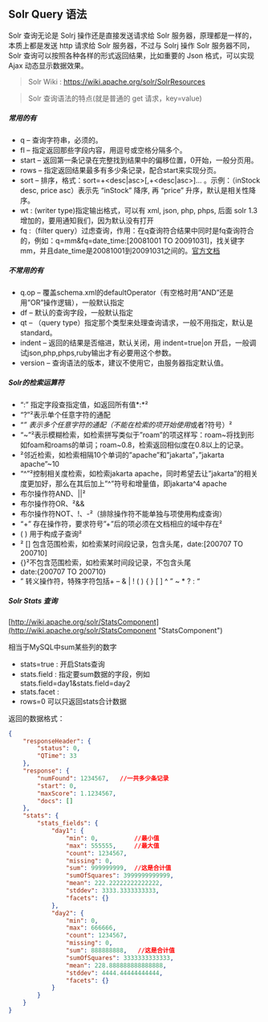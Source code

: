 Solr Query 语法
----------

Solr 查询无论是 Solrj 操作还是直接发送请求给 Solr 服务器，原理都是一样的，本质上都是发送 http 请求给 Solr 服务器，不过与 Solrj 操作 Solr 服务器不同，Solr 查询可以按照各种各样的形式返回结果，比如重要的 Json 格式，可以实现 Ajax 动态显示数据效果。

> Solr Wiki : https://wiki.apache.org/solr/SolrResources

> Solr 查询语法的特点(就是普通的 get 请求，key=value)

##### 常用的有

- q – 查询字符串，必须的。
- fl – 指定返回那些字段内容，用逗号或空格分隔多个。
- start – 返回第一条记录在完整找到结果中的偏移位置，0开始，一般分页用。
- rows – 指定返回结果最多有多少条记录，配合start来实现分页。
- sort – 排序，格式：sort=<field name>+<desc|asc>[,<field name>+<desc|asc>]… 。示例：（inStock desc, price asc）表示先 “inStock” 降序, 再 “price” 升序，默认是相关性降序。
- wt : (writer type)指定输出格式，可以有 xml, json, php, phps, 后面 solr 1.3增加的，要用通知我们，因为默认没有打开
- fq :（filter query）过虑查询，作用：在q查询符合结果中同时是fq查询符合的，例如：q=mm&fq=date_time:[20081001 TO 20091031]，找关键字mm，并且date_time是20081001到20091031之间的。[官方文档](http://wiki.apache.org/solr/CommonQueryParameters)


##### 不常用的有

- q.op – 覆盖schema.xml的defaultOperator（有空格时用”AND”还是用”OR”操作逻辑），一般默认指定
- df – 默认的查询字段，一般默认指定
- qt – （query type）指定那个类型来处理查询请求，一般不用指定，默认是standard。
- indent – 返回的结果是否缩进，默认关闭，用 indent=true|on 开启，一般调试json,php,phps,ruby输出才有必要用这个参数。
- version – 查询语法的版本，建议不使用它，由服务器指定默认值。

##### Solr的检索运算符

- “:” 指定字段查指定值，如返回所有值*:*²
- “?”²表示单个任意字符的通配
- “*” 表示多个任意字符的通配（不能在检索的项开始使用*或者?符号）²
- “~”²表示模糊检索，如检索拼写类似于”roam”的项这样写：roam~将找到形如foam和roams的单词；roam~0.8，检索返回相似度在0.8以上的记录。
- ²邻近检索，如检索相隔10个单词的”apache”和”jakarta”，”jakarta apache”~10
- “^”²控制相关度检索，如检索jakarta apache，同时希望去让”jakarta”的相关度更加好，那么在其后加上”^”符号和增量值，即jakarta^4 apache
- 布尔操作符AND、||²
- 布尔操作符OR、²&&
- 布尔操作符NOT、!、-²（排除操作符不能单独与项使用构成查询）
- “+” 存在操作符，要求符号”+”后的项必须在文档相应的域中存在²
- ( ) 用于构成子查询²
- ² [] 包含范围检索，如检索某时间段记录，包含头尾，date:[200707 TO 200710]
- {}²不包含范围检索，如检索某时间段记录，不包含头尾
- date:{200707 TO 200710}
- ” 转义操作符，特殊字符包括+ – & | ! ( ) { } [ ] ^ ” ~ * ? : “

##### Solr Stats 查询

[http://wiki.apache.org/solr/StatsComponent](http://wiki.apache.org/solr/StatsComponent "StatsComponent")

相当于MySQL中sum某些列的数字

- stats=true : 开启Stats查询
- stats.field : 指定要sum数据的字段，例如 stats.field=day1&stats.field=day2
- stats.facet : 
- rows=0 可以只返回stats合计数据

返回的数据格式： 

```Json
{
    "responseHeader": {
        "status": 0,
        "QTime": 33
    },
    "response": {
        "numFound": 1234567,   //一共多少条记录
        "start": 0,
        "maxScore": 1.1234567,
        "docs": []
    },
    "stats": {
        "stats_fields": {
            "day1": {
                "min": 0,		   //最小值
                "max": 555555,	   //最大值
                "count": 1234567,
                "missing": 0,
                "sum": 999999999,  //这是合计值
                "sumOfSquares": 3999999999999,
                "mean": 222.22222222222222,
                "stddev": 3333.3333333333,
                "facets": {}
            },
            "day2": {
                "min": 0,
                "max": 666666,
                "count": 1234567,
                "missing": 0,
                "sum": 888888888,   //这是合计值
                "sumOfSquares": 3333333333333,
                "mean": 228.888888888888888,
                "stddev": 4444.44444444444,
                "facets": {}
            }
        }
    }
}
```